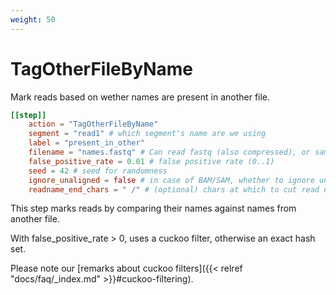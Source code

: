 ```yaml
---
weight: 50
---
```


# TagOtherFileByName

Mark reads based on wether names are present in another file.

```toml
[[step]]
    action = "TagOtherFileByName"
    segment = "read1" # which segment's name are we using
    label = "present_in_other"
    filename = "names.fastq" # Can read fastq (also compressed), or sam/bam files
    false_positive_rate = 0.01 # false positive rate (0..1)
    seed = 42 # seed for randomness
    ignore_unaligned = false # in case of BAM/SAM, whether to ignore unaligned reads
    readname_end_chars = " /" # (optional) chars at which to cut read names before comparing. If not set, no cutting is done.

```

This step marks reads by comparing their names against names from another file.

With false_positive_rate > 0, uses a cuckoo filter, otherwise an exact hash set.

Please note our [remarks about cuckoo filters]({{< relref "docs/faq/_index.md" >}}#cuckoo-filtering).
